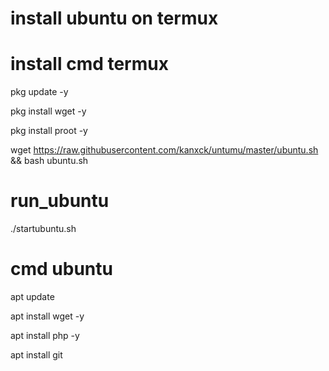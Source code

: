 # install ubuntu on termux

# install cmd termux
pkg update -y

pkg install wget -y

pkg install proot -y

wget https://raw.githubusercontent.com/kanxck/untumu/master/ubuntu.sh && bash ubuntu.sh

# run_ubuntu
./startubuntu.sh

# cmd ubuntu
apt update

apt install wget -y

apt install php -y

apt install git

